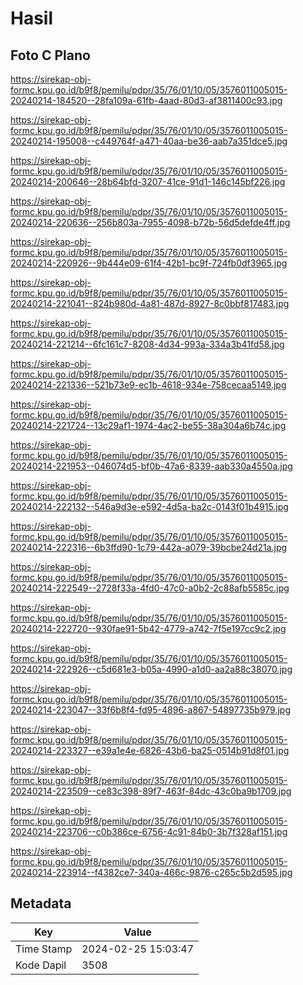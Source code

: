 # Hasil

## Foto C Plano

https://sirekap-obj-formc.kpu.go.id/b9f8/pemilu/pdpr/35/76/01/10/05/3576011005015-20240214-184520--28fa109a-61fb-4aad-80d3-af3811400c93.jpg

https://sirekap-obj-formc.kpu.go.id/b9f8/pemilu/pdpr/35/76/01/10/05/3576011005015-20240214-195008--c449764f-a471-40aa-be36-aab7a351dce5.jpg

https://sirekap-obj-formc.kpu.go.id/b9f8/pemilu/pdpr/35/76/01/10/05/3576011005015-20240214-200646--28b64bfd-3207-41ce-91d1-146c145bf226.jpg

https://sirekap-obj-formc.kpu.go.id/b9f8/pemilu/pdpr/35/76/01/10/05/3576011005015-20240214-220636--256b803a-7955-4098-b72b-56d5defde4ff.jpg

https://sirekap-obj-formc.kpu.go.id/b9f8/pemilu/pdpr/35/76/01/10/05/3576011005015-20240214-220926--9b444e09-61f4-42b1-bc9f-724fb0df3965.jpg

https://sirekap-obj-formc.kpu.go.id/b9f8/pemilu/pdpr/35/76/01/10/05/3576011005015-20240214-221041--824b980d-4a81-487d-8927-8c0bbf817483.jpg

https://sirekap-obj-formc.kpu.go.id/b9f8/pemilu/pdpr/35/76/01/10/05/3576011005015-20240214-221214--6fc161c7-8208-4d34-993a-334a3b41fd58.jpg

https://sirekap-obj-formc.kpu.go.id/b9f8/pemilu/pdpr/35/76/01/10/05/3576011005015-20240214-221336--521b73e9-ec1b-4618-934e-758cecaa5149.jpg

https://sirekap-obj-formc.kpu.go.id/b9f8/pemilu/pdpr/35/76/01/10/05/3576011005015-20240214-221724--13c29af1-1974-4ac2-be55-38a304a6b74c.jpg

https://sirekap-obj-formc.kpu.go.id/b9f8/pemilu/pdpr/35/76/01/10/05/3576011005015-20240214-221953--046074d5-bf0b-47a6-8339-aab330a4550a.jpg

https://sirekap-obj-formc.kpu.go.id/b9f8/pemilu/pdpr/35/76/01/10/05/3576011005015-20240214-222132--546a9d3e-e592-4d5a-ba2c-0143f01b4915.jpg

https://sirekap-obj-formc.kpu.go.id/b9f8/pemilu/pdpr/35/76/01/10/05/3576011005015-20240214-222316--6b3ffd90-1c79-442a-a079-39bcbe24d21a.jpg

https://sirekap-obj-formc.kpu.go.id/b9f8/pemilu/pdpr/35/76/01/10/05/3576011005015-20240214-222549--2728f33a-4fd0-47c0-a0b2-2c88afb5585c.jpg

https://sirekap-obj-formc.kpu.go.id/b9f8/pemilu/pdpr/35/76/01/10/05/3576011005015-20240214-222720--930fae91-5b42-4779-a742-7f5e197cc9c2.jpg

https://sirekap-obj-formc.kpu.go.id/b9f8/pemilu/pdpr/35/76/01/10/05/3576011005015-20240214-222926--c5d681e3-b05a-4990-a1d0-aa2a88c38070.jpg

https://sirekap-obj-formc.kpu.go.id/b9f8/pemilu/pdpr/35/76/01/10/05/3576011005015-20240214-223047--33f6b8f4-fd95-4896-a867-54897735b979.jpg

https://sirekap-obj-formc.kpu.go.id/b9f8/pemilu/pdpr/35/76/01/10/05/3576011005015-20240214-223327--e39a1e4e-6826-43b6-ba25-0514b91d8f01.jpg

https://sirekap-obj-formc.kpu.go.id/b9f8/pemilu/pdpr/35/76/01/10/05/3576011005015-20240214-223509--ce83c398-89f7-463f-84dc-43c0ba9b1709.jpg

https://sirekap-obj-formc.kpu.go.id/b9f8/pemilu/pdpr/35/76/01/10/05/3576011005015-20240214-223706--c0b386ce-6756-4c91-84b0-3b7f328af151.jpg

https://sirekap-obj-formc.kpu.go.id/b9f8/pemilu/pdpr/35/76/01/10/05/3576011005015-20240214-223914--f4382ce7-340a-466c-9876-c265c5b2d595.jpg


## Metadata

| Key        | Value               |
| ---------- | ------------------- |
| Time Stamp | 2024-02-25 15:03:47 |
| Kode Dapil | 3508                |



